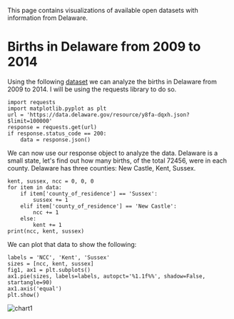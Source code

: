 This page contains visualizations of available open datasets with information from Delaware.

# Births in Delaware from 2009 to 2014
Using the following [dataset](https://dev.socrata.com/foundry/data.delaware.gov/y8fa-dqxh) we can analyze the births in Delaware from 2009 to 2014. I will be using the requests library to do so.

    import requests
    import matplotlib.pyplot as plt
    url = 'https://data.delaware.gov/resource/y8fa-dqxh.json?$limit=100000'
    response = requests.get(url)
    if response.status_code == 200:
        data = response.json()

We can now use our response object to analyze the data. Delaware is a small state, let's find out how many births, of the total 72456, were in each county. Delaware has three counties: New Castle, Kent, Sussex.

    kent, sussex, ncc = 0, 0, 0
    for item in data:
        if item['county_of_residence'] == 'Sussex':
            sussex += 1
        elif item['county_of_residence'] == 'New Castle':
            ncc += 1
        else:
            kent += 1
    print(ncc, kent, sussex)

We can plot that data to show the following:


    labels = 'NCC', 'Kent', 'Sussex'
    sizes = [ncc, kent, sussex]
    fig1, ax1 = plt.subplots()
    ax1.pie(sizes, labels=labels, autopct='%1.1f%%', shadow=False, startangle=90)
    ax1.axis('equal')
    plt.show()
    
![chart1](http://i.imgur.com/5qki6p6.png)
